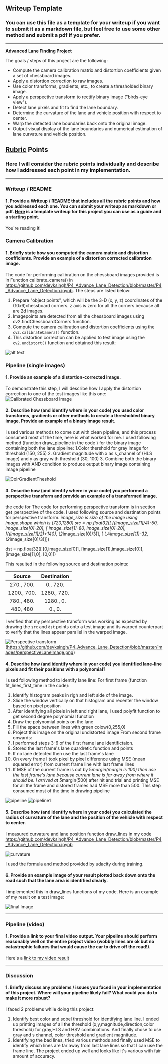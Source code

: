 ## Writeup Template

### You can use this file as a template for your writeup if you want to submit it as a markdown file, but feel free to use some other method and submit a pdf if you prefer.

---

**Advanced Lane Finding Project**

The goals / steps of this project are the following:

* Compute the camera calibration matrix and distortion coefficients given a set of chessboard images.
* Apply a distortion correction to raw images.
* Use color transforms, gradients, etc., to create a thresholded binary image.
* Apply a perspective transform to rectify binary image ("birds-eye view").
* Detect lane pixels and fit to find the lane boundary.
* Determine the curvature of the lane and vehicle position with respect to center.
* Warp the detected lane boundaries back onto the original image.
* Output visual display of the lane boundaries and numerical estimation of lane curvature and vehicle position.

[//]: # (Image References)

[image1]: ./examples/undistort_output.png "Undistorted"
[image2]: ./test_images/test1.jpg "Road Transformed"
[image3]: ./examples/binary_combo_example.jpg "Binary Example"
[image4]: ./examples/warped_straight_lines.jpg "Warp Example"
[image5]: ./examples/color_fit_lines.jpg "Fit Visual"
[image6]: ./examples/example_output.jpg "Output"
[video1]: ./project_video.mp4 "Video"

## [Rubric](https://review.udacity.com/#!/rubrics/571/view) Points

### Here I will consider the rubric points individually and describe how I addressed each point in my implementation.  

---

### Writeup / README

#### 1. Provide a Writeup / README that includes all the rubric points and how you addressed each one.  You can submit your writeup as markdown or pdf.  [Here](https://github.com/udacity/CarND-Advanced-Lane-Lines/blob/master/writeup_template.md) is a template writeup for this project you can use as a guide and a starting point.  

You're reading it!

### Camera Calibration

#### 1. Briefly state how you computed the camera matrix and distortion coefficients. Provide an example of a distortion corrected calibration image.

The code for performing calibration on the chessboard images provided is in Function calibrate_camera() in https://github.com/devksingh/P4_Advance_Lane_Detection/blob/master/P4_Advance_Lane_Detection.ipynb.
The steps are listed below:
1. Prepare "object points", which will be the 3-D (x, y, z) coordinates of the (10x6)chessboard corners. z axis is zero for all the corners because all are 2d images.  
2. Imagepoints are detected from all the chessboard images using cv2.findChessboardCorners function.
3. Compute the camera calibration and distortion coefficients using the `cv2.calibrateCamera()` function.  
4. This distortion correction can be applied to test image using the `cv2.undistort()` function and obtained this result: 

![alt text](https://github.com/devksingh/P4_Advance_Lane_Detection/blob/master/images/calibratedChessboard.png)

### Pipeline (single images)

#### 1. Provide an example of a distortion-corrected image.

To demonstrate this step, I will describe how I apply the distortion correction to one of the test images like this one:
![Calibrated Chessboard Image][image2]

#### 2. Describe how (and identify where in your code) you used color transforms, gradients or other methods to create a thresholded binary image.  Provide an example of a binary image result.
I used various methods to come out with clean pipeline, and this process consumed most of the time, here is what worked for me.
I used following method (function draw_pipeline in the code ) for the binary image containing both the lane pipeline:
1.Color thershold for gray image for threshold (150, 255)
2. Gradient magnitude with x as s_channel of (HLS image) and y as gray with threshold (30, 100)
3. Combine both the binary images with AND condition to produce output binary image containing image pipeline


![ColrGradientTheshold](https://github.com/devksingh/P4_Advance_Lane_Detection/blob/master/images/color_gradient_theshold.png)

#### 3. Describe how (and identify where in your code) you performed a perspective transform and provide an example of a transformed image.

the code for 
The code for performing perspective transform is in section get_perspective of the code. I used following source and destination points for perspective transform.
*image_size is size of the image using image.shape which is (720,1280)
src = np.float32([
    [(image_size[1]/4)-50,   image_size[0]-20],
    [ image_size[1]-80,   image_size[0]-20],
    [((image_size[1]/2)+140),   (2*image_size[0]/3)],
    [  (.4*image_size[1])-32,   (2*image_size[0]/3)]])

dst = np.float32([
    [0,image_size[0]],
    [image_size[1],image_size[0]],
    [image_size[1],0],
    [0,0]])



This resulted in the following source and destination points:

| Source        | Destination   | 
|:-------------:|:-------------:| 
| 270., 700.  | 0., 720.        | 
| 1200., 700. | 1280., 720.      |
| 780., 480.  | 1280., 0.      |
| 480, 480    | 0., 0.        |

I verified that my perspective transform was working as expected by drawing the `src` and `dst` points onto a test image and its warped counterpart to verify that the lines appear parallel in the warped image.

![Perspective transform](https://github.com/devksingh/P4_Advance_Lane_Detection/blob/master/images/perspectiveLaneImg.png)
(https://github.com/devksingh/P4_Advance_Lane_Detection/blob/master/images/perspectiveLaneImage.png)

#### 4. Describe how (and identify where in your code) you identified lane-line pixels and fit their positions with a polynomial?

I used following method to identify lane line:
For first frame (function fit_lines_first_time in the code):
1. Identify histogram peaks in righ and left side of the image.
2. Slide the window vertically on that histogram and recenter the window based on pixel position
3. After identifying all pixels in left and right lane, I used polyfit function to get second degree polynomial function
4. Draw the polynomial points on the lane
5. Fill the space between lines with green colow(0,255,0)
6. Project this image on the original undistorted image
From second frame onwards:
1. I performed steps 3-6 of the first frame lane identifictaion.
2. Stored the last frame's lane quardretic function and points
3. If no lane detected then use the last frame's lane
4. On every frame I took pixel by pixel difference using MSE (mean squared error) from current frame line with last frame lines
5. If MSE of the current frame is out by 5*margin(margin is 100) then use the last frame's lane because current lane is far away from where it should be. I arrived at 5*margin(500) after hit and trial and printing MSE for all the frame and distored frames had MSE more than 500. This step consumed most of the time in drawing pipeline

![pipeline](https://github.com/devksingh/P4_Advance_Lane_Detection/blob/master/images/filledLaneLineonPerspectiveBlankImage.png)
![pipeline1](https://github.com/devksingh/P4_Advance_Lane_Detection/blob/master/images/filledLaneLineonUndistortedOriginalBlankImage.png)

#### 5. Describe how (and identify where in your code) you calculated the radius of curvature of the lane and the position of the vehicle with respect to center.

I measured curvature and lane position function draw_lines in my code https://github.com/devksingh/P4_Advance_Lane_Detection/blob/master/P4_Advance_Lane_Detection.ipynb

![curvature](https://github.com/devksingh/P4_Advance_Lane_Detection/blob/master/images/curvature_code.png)

I used the formula and method provided by udacity during training.

#### 6. Provide an example image of your result plotted back down onto the road such that the lane area is identified clearly.

I implemented this in draw_lines functions of my code.  Here is an example of my result on a test image:

![final Image](https://github.com/devksingh/P4_Advance_Lane_Detection/blob/master/images/final_Image.png)

---

### Pipeline (video)

#### 1. Provide a link to your final video output.  Your pipeline should perform reasonably well on the entire project video (wobbly lines are ok but no catastrophic failures that would cause the car to drive off the road!).

Here's a [link to my video result](https://github.com/devksingh/P4_Advance_Lane_Detection/blob/master/challenge_video_output_diag_final.mp4)

---

### Discussion

#### 1. Briefly discuss any problems / issues you faced in your implementation of this project.  Where will your pipeline likely fail?  What could you do to make it more robust?

I faced 2 problems while doing this project:
1. Identify best color and sobel threshold for identifying lane line. I ended up printing images of all the threshold (x,y,magnitude,direction,color threshold) for gray,HLS and HSV combinations. And finally chose to use gray and s channel, color threshold and gradient magnitude.
2. Identifying the bad lines, tried various methods and finally used MSE to identify which lines are far away from last lane lines so that I can use the frame line.
The project ended up well and looks like it's various with fair amount of accuracy.
